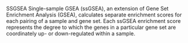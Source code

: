 SSGSEA
Single-sample GSEA (ssGSEA), an extension of Gene Set Enrichment Analysis (GSEA), 
calculates separate enrichment scores for each pairing of a sample and gene set.
Each ssGSEA enrichment score represents the degree to which the genes in a particular gene 
set are coordinately up- or down-regulated within a sample.
